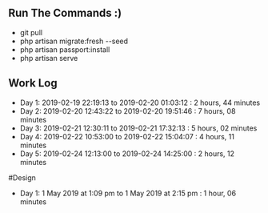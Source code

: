 ## Run The Commands :)

- git pull
- php artisan migrate:fresh --seed
- php artisan passport:install
- php artisan serve


## Work Log
- Day 1: 2019-02-19 22:19:13 to 2019-02-20 01:03:12 : 2 hours, 44 minutes
- Day 2: 2019-02-20 12:43:22 to 2019-02-20 19:51:46 : 7 hours, 08 minutes
- Day 3: 2019-02-21 12:30:11 to 2019-02-21 17:32:13 : 5 hours, 02 minutes
- Day 4: 2019-02-22 10:53:00 to 2019-02-22 15:04:07 : 4 hours, 11 minutes
- Day 5: 2019-02-24 12:13:00 to 2019-02-24 14:25:00 : 2 hours, 12 minutes

#Design
- Day 1: 1 May 2019 at 1:09 pm to 1 May 2019 at 2:15 pm : 1 hour, 06 minutes
